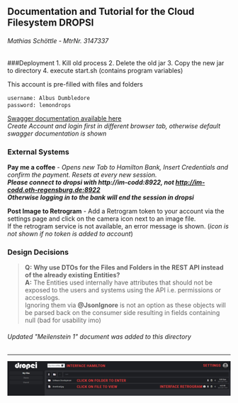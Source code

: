 ## Documentation and Tutorial for the Cloud Filesystem DROPSI

###### Mathias Schöttle - MtrNr. 3147337

###Deployment
    1. Kill old process
    2. Delete the old jar
    3. Copy the new jar to directory
    4. execute start.sh (contains program variables)

This account is pre-filled with files and folders

    username: Albus Dumbledore
    password: lemondrops

[Swagger documentation available here](http://im-codd.oth-regensburg.de:8922/swagger-ui)  
*Create Account and login first in different browser tab, otherwise default swagger documentation is shown*

### External Systems
**Pay me a coffee** - *Opens new Tab to Hamilton Bank, Insert Credentials and confirm the payment. Resets at every new session.*  
***Please connect to dropsi with http://im-codd:8922, not http://im-codd.oth-regensburg.de:8922***  
***Otherwise logging in to the bank will end the session in dropsi***

**Post Image to Retrogram** - Add a Retrogram token to your account via the settings page and click on the camera icon next to an image file.  
If the retrogram service is not available, an error message is shown. (*icon is not shown if no token is added to account*)

### Design Decisions
> **Q:** **Why use DTOs for the Files and Folders in the REST API instead of the already existing Entities?**  
> **A:** The Entities used internally have attributes that should not be exposed to the users and systems using the API
> i.e. permissions or accesslogs.  
> Ignoring them via **@JsonIgnore** is not an option as these objects will be parsed back on the consumer side resulting in fields containing null (bad for usability imo)

###### Updated "*Meilenstein 1*" document was added to this directory

---

![Alt text](src/main/resources/static/img/img.png)